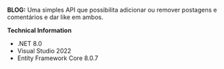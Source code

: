 **BLOG:**
Uma simples API que possibilita adicionar ou remover postagens e comentários e dar like em ambos.

**Technical Information**
- .NET 8.0
- Visual Studio 2022
- Entity Framework Core 8.0.7
